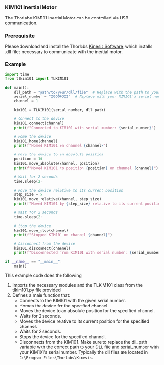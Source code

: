 ### **KIM101 Inertial Motor**
The Thorlabs KIM101 Inertial Motor can be controlled via USB communication.

### **Prerequisite**
Please download and install the Thorlabs [Kinesis Software](https://www.thorlabs.com/software_pages/viewsoftwarepage.cfm?code=Motion_Control), which installs .dll files necessary to communicate with the inertial motor.

### **Example**

```python
import time
from tlkim101 import TLKIM101

def main():
    dll_path = "path/to/your/dll/file"  # Replace with the path to your DLL file.
    serial_number = "28000322"  # Replace with your KIM101's serial number
    channel = 1

    kim101 = TLKIM101(serial_number, dll_path)

    # Connect to the device
    kim101.connect(channel)
    print(f"Connected to KIM101 with serial number: {serial_number}")

    # Home the device
    kim101.home(channel)
    print(f"Homed KIM101 on channel {channel}")

    # Move the device to an absolute position
    position = 10
    kim101.move_absolute(channel, position)
    print(f"Moved KIM101 to position {position} on channel {channel}")

    # Wait for 2 seconds
    time.sleep(2)

    # Move the device relative to its current position
    step_size = 5
    kim101.move_relative(channel, step_size)
    print(f"Moved KIM101 by {step_size} relative to its current position on channel {channel}")

    # Wait for 2 seconds
    time.sleep(2)

    # Stop the device
    kim101.move_stop(channel)
    print(f"Stopped KIM101 on channel {channel}")

    # Disconnect from the device
    kim101.disconnect(channel)
    print(f"Disconnected from KIM101 with serial number: {serial_number}")

if __name__ == "__main__":
    main()
```

This example code does the following:

1. Imports the necessary modules and the TLKIM101 class from the tlkim101.py file provided.
2. Defines a main function that:
    - Connects to the KIM101 with the given serial number.
    - Homes the device for the specified channel.
    - Moves the device to an absolute position for the specified channel.
    - Waits for 2 seconds.
    - Moves the device relative to its current position for the specified channel.
    - Waits for 2 seconds.
    - Stops the device for the specified channel.
    - Disconnects from the KIM101.
Make sure to replace the dll_path variable with the correct path to your DLL file and serial_number with your KIM101's serial number. Typically the dll files are located in `C:\Program Files\Thorlabs\Kinesis`.

